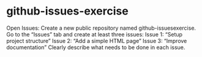 # github-issues-exercise
Open Issues: Create a new public repository named github-issuesexercise. 
Go to the “Issues” tab and create at least three issues: 
Issue 1: “Setup project structure”
Issue 2: “Add a simple HTML page”
Issue 3: “Improve documentation” 
Clearly describe what needs to be done in each issue.

